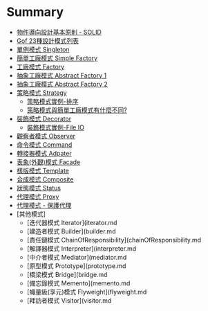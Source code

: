﻿# Summary
* [物件導向設計基本原則 - SOLID](oodPrinciple.md)	
* [Gof 23種設計模式列表](gofPatternList.md)
* [單例模式 Singleton](singleton.md)
* [簡單工廠模式 Simple Factory](simpleFactory.md)
* [工廠模式 Factory](factory.md)
* [抽象工廠模式 Abstract Factory 1](abstractFactory1.md)
* [抽象工廠模式 Abstract Factory 2](abstractFactory2.md)
* [策略模式 Strategy](strategy.md) 
	* [策略模式實例-排序](strategySort.md) 
	* [策略模式與簡單工廠模式有什麼不同?](strategySimpleFactory.md) 
* [裝飾模式 Decorator](decorator.md)	
	* [裝飾模式實例-File IO](decoratorFileIO.md)
* [觀察者模式 Observer](observer.md)	
* [命令模式 Command](command.md)	
* [轉接器模式 Adpater](adapter.md)
* [表象(外觀)模式 Facade](facade.md)
* [樣版模式 Template](template.md)  
* [合成模式 Composite](composite.md)  
* [狀態模式 Status](status.md)  
* [代理模式 Proxy](proxy.md)
* [代理模式 - 保護代理](protectProxy.md)
* [其他模式]
	* [迭代器模式 Iterator](iterator.md
	* [建造者模式 Builder](builder.md
	* [責任鏈模式 ChainOfResponsibility](chainOfResponsibility.md
	* [解譯器模式 Interpreter](interpreter.md
	* [中介者模式 Mediator](mediator.md
	* [原型模式   Prototype](prototype.md
	* [橋梁模式   Bridge](bridge.md
	* [備忘錄模式 Memento](memento.md
	* [蠅量級(享元)模式 Flyweight](flyweight.md
	* [拜訪者模式 Visitor](visitor.md